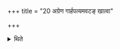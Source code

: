 +++
title = "20 अग्रेण गार्हपत्यमवटङ् खात्वा"

+++

<details><summary>थिते</summary>

अग्रेण गार्हपत्यमवटं खात्वा लोहितपचनीयैः सम्भारैरवस्तीर्य तेषु महावीरानुपावहरति २०
</details>
